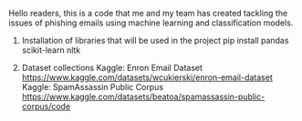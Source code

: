 Hello readers, this is a code that me and my team has created tackling the issues of phishing emails using machine learning and classification models.

1. Installation of libraries that will be used in the project
pip install pandas scikit-learn nltk

2. Dataset collections
Kaggle: Enron Email Dataset
https://www.kaggle.com/datasets/wcukierski/enron-email-dataset
Kaggle: SpamAssassin Public Corpus
https://www.kaggle.com/datasets/beatoa/spamassassin-public-corpus/code
